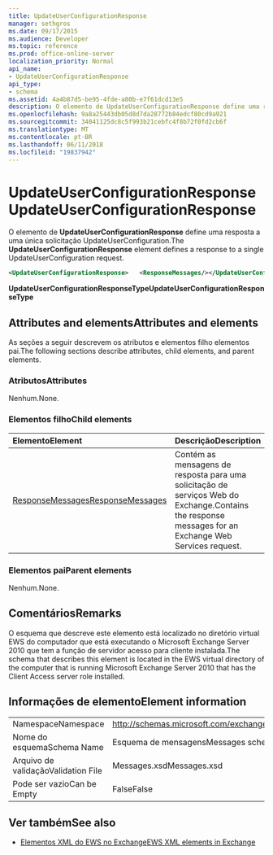 ```yaml
---
title: UpdateUserConfigurationResponse
manager: sethgros
ms.date: 09/17/2015
ms.audience: Developer
ms.topic: reference
ms.prod: office-online-server
localization_priority: Normal
api_name:
- UpdateUserConfigurationResponse
api_type:
- schema
ms.assetid: 4a4b87d5-be95-4fde-a80b-e7f61dcd13e5
description: O elemento de UpdateUserConfigurationResponse define uma resposta a uma única solicitação UpdateUserConfiguration.
ms.openlocfilehash: 9a8a25443db05d8d7da28772b84edcf80cd9a921
ms.sourcegitcommit: 34041125dc8c5f993b21cebfc4f8b72f0fd2cb6f
ms.translationtype: MT
ms.contentlocale: pt-BR
ms.lasthandoff: 06/11/2018
ms.locfileid: "19837942"
---
```

# <a name="updateuserconfigurationresponse"></a><span data-ttu-id="ff653-103">UpdateUserConfigurationResponse</span><span class="sxs-lookup"><span data-stu-id="ff653-103">UpdateUserConfigurationResponse</span></span>

<span data-ttu-id="ff653-104">O elemento de **UpdateUserConfigurationResponse** define uma resposta a uma única solicitação UpdateUserConfiguration.</span><span class="sxs-lookup"><span data-stu-id="ff653-104">The **UpdateUserConfigurationResponse** element defines a response to a single UpdateUserConfiguration request.</span></span> 
  
```xml
<UpdateUserConfigurationResponse>   <ResponseMessages/></UpdateUserConfigurationResponse>
```

 <span data-ttu-id="ff653-105">**UpdateUserConfigurationResponseType**</span><span class="sxs-lookup"><span data-stu-id="ff653-105">**UpdateUserConfigurationResponseType**</span></span>
## <a name="attributes-and-elements"></a><span data-ttu-id="ff653-106">Attributes and elements</span><span class="sxs-lookup"><span data-stu-id="ff653-106">Attributes and elements</span></span>

<span data-ttu-id="ff653-107">As seções a seguir descrevem os atributos e elementos filho elementos pai.</span><span class="sxs-lookup"><span data-stu-id="ff653-107">The following sections describe attributes, child elements, and parent elements.</span></span>
  
### <a name="attributes"></a><span data-ttu-id="ff653-108">Atributos</span><span class="sxs-lookup"><span data-stu-id="ff653-108">Attributes</span></span>

<span data-ttu-id="ff653-109">Nenhum.</span><span class="sxs-lookup"><span data-stu-id="ff653-109">None.</span></span>
  
### <a name="child-elements"></a><span data-ttu-id="ff653-110">Elementos filho</span><span class="sxs-lookup"><span data-stu-id="ff653-110">Child elements</span></span>

|<span data-ttu-id="ff653-111">**Elemento**</span><span class="sxs-lookup"><span data-stu-id="ff653-111">**Element**</span></span>|<span data-ttu-id="ff653-112">**Descrição**</span><span class="sxs-lookup"><span data-stu-id="ff653-112">**Description**</span></span>|
|:-----|:-----|
|[<span data-ttu-id="ff653-113">ResponseMessages</span><span class="sxs-lookup"><span data-stu-id="ff653-113">ResponseMessages</span></span>](responsemessages.md) <br/> |<span data-ttu-id="ff653-114">Contém as mensagens de resposta para uma solicitação de serviços Web do Exchange.</span><span class="sxs-lookup"><span data-stu-id="ff653-114">Contains the response messages for an Exchange Web Services request.</span></span>  <br/> |
   
### <a name="parent-elements"></a><span data-ttu-id="ff653-115">Elementos pai</span><span class="sxs-lookup"><span data-stu-id="ff653-115">Parent elements</span></span>

<span data-ttu-id="ff653-116">Nenhum.</span><span class="sxs-lookup"><span data-stu-id="ff653-116">None.</span></span>
  
## <a name="remarks"></a><span data-ttu-id="ff653-117">Comentários</span><span class="sxs-lookup"><span data-stu-id="ff653-117">Remarks</span></span>

<span data-ttu-id="ff653-118">O esquema que descreve este elemento está localizado no diretório virtual EWS do computador que está executando o Microsoft Exchange Server 2010 que tem a função de servidor acesso para cliente instalada.</span><span class="sxs-lookup"><span data-stu-id="ff653-118">The schema that describes this element is located in the EWS virtual directory of the computer that is running Microsoft Exchange Server 2010 that has the Client Access server role installed.</span></span>
  
## <a name="element-information"></a><span data-ttu-id="ff653-119">Informações de elemento</span><span class="sxs-lookup"><span data-stu-id="ff653-119">Element information</span></span>

|||
|:-----|:-----|
|<span data-ttu-id="ff653-120">Namespace</span><span class="sxs-lookup"><span data-stu-id="ff653-120">Namespace</span></span>  <br/> |http://schemas.microsoft.com/exchange/services/2006/messages  <br/> |
|<span data-ttu-id="ff653-121">Nome do esquema</span><span class="sxs-lookup"><span data-stu-id="ff653-121">Schema Name</span></span>  <br/> |<span data-ttu-id="ff653-122">Esquema de mensagens</span><span class="sxs-lookup"><span data-stu-id="ff653-122">Messages schema</span></span>  <br/> |
|<span data-ttu-id="ff653-123">Arquivo de validação</span><span class="sxs-lookup"><span data-stu-id="ff653-123">Validation File</span></span>  <br/> |<span data-ttu-id="ff653-124">Messages.xsd</span><span class="sxs-lookup"><span data-stu-id="ff653-124">Messages.xsd</span></span>  <br/> |
|<span data-ttu-id="ff653-125">Pode ser vazio</span><span class="sxs-lookup"><span data-stu-id="ff653-125">Can be Empty</span></span>  <br/> |<span data-ttu-id="ff653-126">False</span><span class="sxs-lookup"><span data-stu-id="ff653-126">False</span></span>  <br/> |
   
## <a name="see-also"></a><span data-ttu-id="ff653-127">Ver também</span><span class="sxs-lookup"><span data-stu-id="ff653-127">See also</span></span>



- [<span data-ttu-id="ff653-128">Elementos XML do EWS no Exchange</span><span class="sxs-lookup"><span data-stu-id="ff653-128">EWS XML elements in Exchange</span></span>](ews-xml-elements-in-exchange.md)

